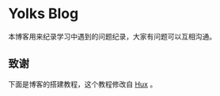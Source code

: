 # Yolks Blog

本博客用来纪录学习中遇到的问题纪录，大家有问题可以互相沟通。


## 致谢

 下面是博客的搭建教程，这个教程修改自 [Hux](https://github.com/Huxpro/huxpro.github.io) 。
